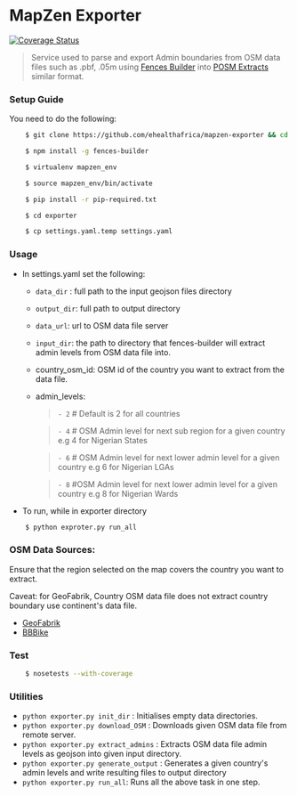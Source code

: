 # MapZen Exporter

[![Coverage Status](https://coveralls.io/repos/eHealthAfrica/mapzen-exporter/badge.svg?branch=master&service=github)](https://coveralls.io/github/eHealthAfrica/mapzen-exporter?branch=master)

> Service used to parse and export Admin boundaries from OSM data files such as .pbf, .05m using
> [Fences Builder](https://github.com/pelias/fences-builder)
> into [POSM Extracts](https://github.com/nyaruka/posm-extracts) similar format.

### Setup Guide

You need to do the following:

```sh
    $ git clone https://github.com/ehealthafrica/mapzen-exporter && cd mapzen-exporter

    $ npm install -g fences-builder

    $ virtualenv mapzen_env

    $ source mapzen_env/bin/activate

    $ pip install -r pip-required.txt

    $ cd exporter

    $ cp settings.yaml.temp settings.yaml
```

### Usage
- In settings.yaml set the following:
    - `data_dir` : full path to the input geojson files directory
    - `output_dir`: full path to output directory
    - `data_url`: url to OSM data file server
    - `input_dir`: the path to directory that fences-builder will extract admin levels from OSM data file into.
    - country_osm_id: OSM id of the country you want to extract from the data file.
    - admin_levels:
      > `- 2` # Default is 2 for all countries

      > `- 4` # OSM Admin level for next sub region for a given country e.g 4 for Nigerian States

      > `- 6` # OSM Admin level for next lower admin level for a given country e.g 6 for Nigerian LGAs

      > `- 8` #OSM Admin level for next lower admin level for a given country e.g 8 for Nigerian Wards

- To run, while in exporter directory

```sh
    $ python exproter.py run_all
 ```

### OSM Data Sources:
  Ensure that the region selected on the map covers the country you want to extract.

  Caveat: for GeoFabrik, Country OSM data file does not extract country boundary use continent's data file.

- [GeoFabrik](http://download.geofabrik.de/africa.html)
- [BBBike](http://extract.bbbike.org/)

### Test
```sh
    $ nosetests --with-coverage
 ```

### Utilities

- `python exporter.py init_dir` : Initialises empty data directories.
- `python exporter.py download_OSM` : Downloads given OSM data file from remote server.
- `python exporter.py extract_admins` : Extracts OSM data file admin levels as geojson into given input directory.
- `python exporter.py generate_output` : Generates a given country's admin levels and write resulting files to output
directory
- `python exporter.py run_all`: Runs all the above task in one step.